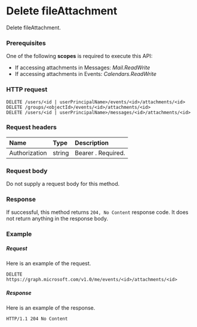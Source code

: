 # Delete fileAttachment

Delete fileAttachment.
### Prerequisites
One of the following **scopes** is required to execute this API:

* If accessing attachments in Messages: _Mail.ReadWrite_
* If accessing attachments in Events: _Calendars.ReadWrite_
 
### HTTP request
<!-- { "blockType": "ignored" } -->
```http
DELETE /users/<id | userPrincipalName>/events/<id>/attachments/<id>
DELETE /groups/<objectId>/events/<id>/attachments/<id>
DELETE /users/<id | userPrincipalName>/messages/<id>/attachments/<id>

```
### Request headers
| Name       | Type | Description|
|:---------------|:--------|:----------|
| Authorization  | string  | Bearer <token>. Required. |

### Request body
Do not supply a request body for this method.


### Response
If successful, this method returns `204, No Content` response code. It does not return anything in the response body.

### Example
##### Request
Here is an example of the request.
<!-- {
  "blockType": "request",
  "name": "delete_fileattachment"
}-->
```http
DELETE https://graph.microsoft.com/v1.0/me/events/<id>/attachments/<id>
```
##### Response
Here is an example of the response. 
<!-- {
  "blockType": "response",
  "truncated": true
} -->
```http
HTTP/1.1 204 No Content
```
<!-- uuid: 8fcb5dbc-d5aa-4681-8e31-b001d5168d79
2015-10-25 14:57:30 UTC -->
<!-- {
  "type": "#page.annotation",
  "description": "Delete fileAttachment",
  "keywords": "",
  "section": "documentation",
  "tocPath": ""
}-->
